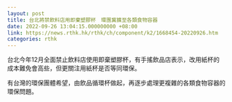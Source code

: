 ```yaml
---
layout: post
title: 台北將禁飲料店用即棄塑膠杯　環團冀擴至各類食物容器
date: 2022-09-26 13:04:15.000000000 +08:00
link: https://news.rthk.hk/rthk/ch/component/k2/1668454-20220926.htm
categories: rthk
---
```


台北今年12月全面禁止飲料店使用即棄塑膠杯，有手搖飲品店表示，改用紙杯的成本難免會高些，但更關注用紙杯是否等同環保。

有台灣的環保團體希望，由飲品循環杯做起，再逐步處理更複雜的各類食物容器的環保問題。
